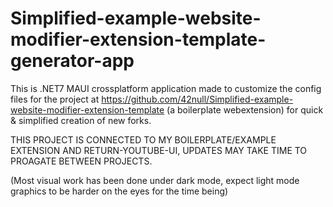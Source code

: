 # Simplified-example-website-modifier-extension-template-generator-app
This is .NET7 MAUI crossplatform application made to customize the config files for the project at https://github.com/42null/Simplified-example-website-modifier-extension-template (a boilerplate webextension) for quick &amp; simplified creation of new forks.

THIS PROJECT IS CONNECTED TO MY BOILERPLATE/EXAMPLE EXTENSION AND RETURN-YOUTUBE-UI, UPDATES MAY TAKE TIME TO PROAGATE BETWEEN PROJECTS.

(Most visual work has been done under dark mode, expect light mode graphics to be harder on the eyes for the time being)
